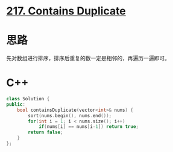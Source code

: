 # [217. Contains Duplicate](https://leetcode.com/problems/contains-duplicate/description/)
# 思路
先对数组进行排序，排序后重复的数一定是相邻的，再遍历一遍即可。
# C++
``` C++
class Solution {
public:
    bool containsDuplicate(vector<int>& nums) {
        sort(nums.begin(), nums.end());
        for(int i = 1; i < nums.size(); i++)
            if(nums[i] == nums[i-1]) return true;
        return false;
    }
};
```
